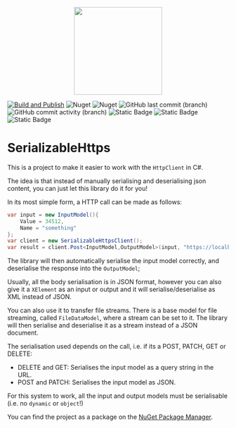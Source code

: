 
<p align="center">
    <img src="https://github.com/user-attachments/assets/8ae7bc6c-2243-47dc-aec1-4660514c39b2" width="200" height="200" />
</p>

[![Build and Publish](https://github.com/kris701/SerializableHttps/actions/workflows/dotnet-desktop.yml/badge.svg)](https://github.com/kris701/SerializableHttps/actions/workflows/dotnet-desktop.yml)
![Nuget](https://img.shields.io/nuget/v/SerializableHttps)
![Nuget](https://img.shields.io/nuget/dt/SerializableHttps)
![GitHub last commit (branch)](https://img.shields.io/github/last-commit/kris701/SerializableHttps/main)
![GitHub commit activity (branch)](https://img.shields.io/github/commit-activity/m/kris701/SerializableHttps)
![Static Badge](https://img.shields.io/badge/Platform-Windows-blue)
![Static Badge](https://img.shields.io/badge/Platform-Linux-blue)
![Static Badge](https://img.shields.io/badge/Framework-dotnet--8.0-green)

# SerializableHttps

This is a project to make it easier to work with the `HttpClient` in C#.

The idea is that instead of manually serialising and deserialising json content, you can just let this library do it for you!

In its most simple form, a HTTP call can be made as follows:
```csharp
var input = new InputModel(){
	Value = 34512,
	Name = "something"
};
var client = new SerializableHttpsClient();
var result = client.Post<InputModel,OutputModel>(input, "https://localhost/test");
```

The library will then automatically serialise the input model correctly, and deserialise the response into the `OutputModel`;

Usually, all the body serialisation is in JSON format, however you can also give it a `XElement` as an input or output and it will serialise/deserialise as XML instead of JSON.

You can also use it to transfer file streams. There is a base model for file streaming, called `FileDataModel`, where a stream can be set to it.
The library will then serialise and deserialise it as a stream instead of a JSON document.

The serialisation used depends on the call, i.e. if its a POST, PATCH, GET or DELETE:
* DELETE and GET: Serialises the input model as a query string in the URL.
* POST and PATCH: Serialises the input model as JSON.

For this system to work, all the input and output models must be serialisable (i.e. no `dynamic` or `object`!)

You can find the project as a package on the [NuGet Package Manager](https://www.nuget.org/packages/SerializableHttps/).

